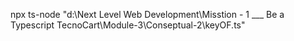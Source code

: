 npx ts-node "d:\Next Level Web Development\Misstion - 1 ___ Be a Typescript TecnoCart\Module-3\Conseptual-2\keyOF.ts"
